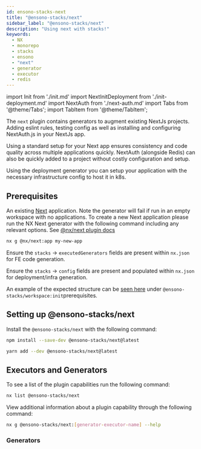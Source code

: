 ```yaml
---
id: ensono-stacks-next
title: "@ensono-stacks/next"
sidebar_label: "@ensono-stacks/next"
description: "Using next with stacks!"
keywords:
  - NX
  - monorepo
  - stacks
  - ensono
  - "next"
  - generator
  - executor
  - redis
---
```


import Init from './init.md'
import NextInitDeployment from './init-deployment.md'
import NextAuth from './next-auth.md'
import Tabs from '@theme/Tabs';
import TabItem from '@theme/TabItem';

The `next` plugin contains generators to augment existing NextJs projects. Adding eslint rules, testing config as well as installing and configuring NextAuth.js in your NextJs app.

Using a standard setup for your Next app ensures consistency and code quality across multiple applications quickly. NextAuth (alongside Redis) can also be quickly added to a project without costly configuration and setup.

Using the deployment generator you can setup your application with the necessary infrastructure config to host it in k8s.

## Prerequisites

An existing [Next](https://nextjs.org/) application. Note the generator will fail if run in an empty workspace with no applications. To create a new Next application please run the NX Next generator with the following command including any relevant options. See [@nx/next plugin docs](https://nx.dev/packages/next)

```bash
nx g @nx/next:app my-new-app
```

Ensure the `stacks` -> `executedGenerators` fields are present within `nx.json` for FE code generation.

Ensure the `stacks` -> `config` fields are present and populated within `nx.json` for deployment/infra generation.

An example of the expected structure can be [seen here](/docs/getting_started/workspace/ensono-stacks-workspace#prerequisites) under `@ensono-stacks/workspace:init`​ prerequisites.

## Setting up @ensono-stacks/next

Install the `@ensono-stacks/next` with the following command:

 <Tabs>
  <TabItem value="npm" label="npm">

```bash
npm install --save-dev @ensono-stacks/next@latest
```

  </TabItem>
  <TabItem value="yarn" label="yarn">

```bash
yarn add --dev @ensono-stacks/next@latest
```

  </TabItem>
 </Tabs>

## Executors and Generators

To see a list of the plugin capabilities run the following command:

```bash
nx list @ensono-stacks/next
```

View additional information about a plugin capability through the following command:

```bash
nx g @ensono-stacks/next:[generator-executor-name] --help
```

### Generators

<!-- markdownlint-disable MD033 -->
<Init />
<NextInitDeployment />

<NextAuth />
